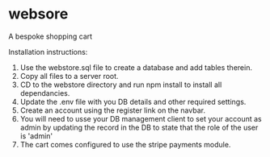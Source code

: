 # websore
A bespoke shopping cart

Installation instructions:

1. Use the webstore.sql file to create a database and add tables therein.
2. Copy all files to a server root.
3. CD to the webstore directory and run npm install to install all dependancies.
4. Update the .env file with you DB details and other required settings.
5. Create an account using the register link on the navbar.
6. You will need to usse your DB management client to set your account as admin by updating the record in the DB to state that the role of the user is 'admin'
7. The cart comes configured to use the stripe payments module.
